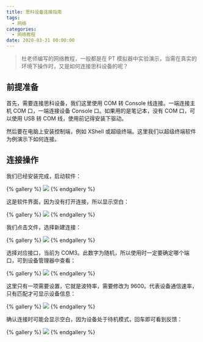 ```yaml
---
title: 思科设备连接指南
tags:
  - 网络
categories:
  - 网络教程
date: 2020-03-31 00:00:00
---
```


> 杜老师编写的网络教程，一般都是在 PT 模拟器中实验演示，当需在真实的环境下操作时，又是如何连接思科设备的呢？

<!-- more -->

## 前提准备

首先，需要连接思科设备，我们这里使用 COM 转 Console 线连接。一端连接主机 COM 口，一端连接设备 Console 口。如果用的是笔记本，没有 COM 口，可以使用 USB 转 COM 线，使用前记得安装下驱动。

然后要在电脑上安装控制端，例如 XShell 或超级终端。这里我们以超级终端软件为例演示下如何连接。

## 连接操作

我们已经安装完成，启动软件：

{% gallery %}
![](https://cdn.dusays.com/2020/03/206-1.jpg)
{% endgallery %}

这是软件界面，因为没有打开连接，所以显示空白：

{% gallery %}
![](https://cdn.dusays.com/2020/03/206-2.jpg)
{% endgallery %}

我们点击文件，选择新建连接：

{% gallery %}
![](https://cdn.dusays.com/2020/03/206-3.jpg)
{% endgallery %}

选择对应接口，当前为 COM3。此数字为随机，所以使用时一定要确定哪个端口，可到设备管理器中查看：

{% gallery %}
![](https://cdn.dusays.com/2020/03/206-4.jpg)
{% endgallery %}

这里只有一项需要设置，它就是波特率，需要修改为 9600。代表设备通信速率，只有匹配才可显示设备信息：

{% gallery %}
![](https://cdn.dusays.com/2020/03/206-5.jpg)
{% endgallery %}

确认连接时可能会显示空白，因为设备处于待机模式，回车即可看到反馈：

{% gallery %}
![](https://cdn.dusays.com/2020/03/206-6.jpg)
{% endgallery %}